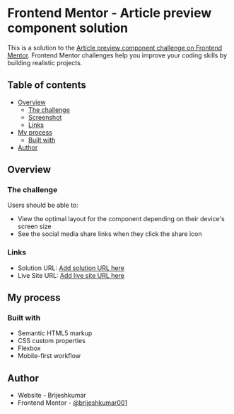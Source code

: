 # Frontend Mentor - Article preview component solution

This is a solution to the [Article preview component challenge on Frontend Mentor](https://www.frontendmentor.io/challenges/article-preview-component-dYBN_pYFT). Frontend Mentor challenges help you improve your coding skills by building realistic projects. 

## Table of contents

- [Overview](#overview)
  - [The challenge](#the-challenge)
  - [Screenshot](#screenshot)
  - [Links](#links)
- [My process](#my-process)
  - [Built with](#built-with)
- [Author](#author)

## Overview

### The challenge

Users should be able to:

- View the optimal layout for the component depending on their device's screen size
- See the social media share links when they click the share icon

### Links

- Solution URL: [Add solution URL here](https://github.com/HelloBrijesh/FrontendMentor/tree/main/article-preview-component-master)
- Live Site URL: [Add live site URL here](https://hellobrijesh.github.io/FrontendMentor/article-preview-component-master/)

## My process

### Built with

- Semantic HTML5 markup
- CSS custom properties
- Flexbox
- Mobile-first workflow


## Author

- Website - Brijeshkumar
- Frontend Mentor - [@brijeshkumar001](https://www.frontendmentor.io/profile/brijeshkumar001)